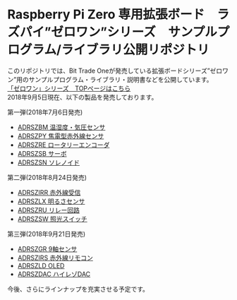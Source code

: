 # Raspberry Pi Zero 専用拡張ボード　ラズパイ”ゼロワン”シリーズ　サンプルプログラム/ライブラリ公開リポジトリ

このリポジトリでは、Bit Trade Oneが発売している拡張ボードシリーズ”ゼロワン”用のサンプルプログラム・ライブラリ・説明書などを公開しています。  
[「ゼロワン」シリーズ　TOPページはこちら](http://bit-trade-one.co.jp/product/module/zeroone01top/)  
2018年9月5日現在、以下の製品を発売しております。

第一弾(2018年7月6日発売)  
 - [ADRSZBM 温湿度・気圧センサ](http://bit-trade-one.co.jp/product/module/adrszbm)
 - [ADRSZPY 焦電型赤外線センサ](http://bit-trade-one.co.jp/product/module/adrszpy)
 - [ADRSZRE ロータリーエンコーダ](http://bit-trade-one.co.jp/product/module/adrszre)
 - [ADRSZSB サーボ](http://bit-trade-one.co.jp/product/module/adrszsb)
 - [ADRSZSN ソレノイド](http://bit-trade-one.co.jp/product/module/adrszsn)

第二弾(2018年8月24日発売)
 - [ADRSZIRR 赤外線受信](http://bit-trade-one.co.jp/product/module/adrszirr)
 - [ADRSZLX 明るさセンサ](http://bit-trade-one.co.jp/product/module/adrszlx)
 - [ADRSZRU リレー回路](http://bit-trade-one.co.jp/product/module/adrszru)
 - [ADRSZSW 照光スイッチ](http://bit-trade-one.co.jp/product/module/adrszsw)

第三弾(2018年9月21日発売)
 - [ADRSZGR 9軸センサ](http://bit-trade-one.co.jp/adrszgr)
 - [ADRSZIRS 赤外線リモコン](http://bit-trade-one.co.jp/adrszirs)
 - [ADRSZLD OLED](http://bit-trade-one.co.jp/adrszld)
 - [ADRSZDAC ハイレゾDAC](http://bit-trade-one.co.jp/adrszdac)

今後、さらにラインナップを充実させる予定です。
